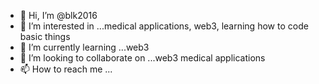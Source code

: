 - 👋 Hi, I’m @blk2016
- 👀 I’m interested in ...medical applications, web3, learning how to code basic things
- 🌱 I’m currently learning ...web3
- 💞️ I’m looking to collaborate on ...web3 medical applications
- 📫 How to reach me ...

<!---
blk2016/blk2016 is a ✨ special ✨ repository because its `README.md` (this file) appears on your GitHub profile.
You can click the Preview link to take a look at your changes.
--->
